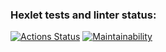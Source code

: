 ### Hexlet tests and linter status:
[![Actions Status](https://github.com/zoyart/java-project-61/actions/workflows/hexlet-check.yml/badge.svg)](https://github.com/zoyart/java-project-61/actions)
[![Maintainability](https://api.codeclimate.com/v1/badges/c9ffe2f85ae6732d9ed6/maintainability)](https://codeclimate.com/github/zoyart/java-project-61/maintainability)